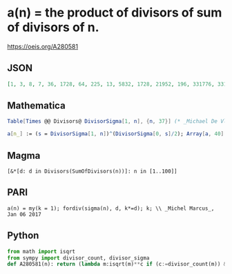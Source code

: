 # a\(n\) \= the product of divisors of sum of divisors of n\.
https://oeis.org/A280581
## JSON
```JSON
[1, 3, 8, 7, 36, 1728, 64, 225, 13, 5832, 1728, 21952, 196, 331776, 331776, 31, 5832, 1521, 8000, 3111696, 32768, 10077696, 331776, 46656000000, 31, 3111696, 2560000, 9834496, 810000, 139314069504, 32768, 250047, 254803968, 8503056, 254803968, 8281, 1444]
```
## Mathematica
```Mathematica
Table[Times @@ Divisors@ DivisorSigma[1, n], {n, 37}] (* _Michael De Vlieger_, Jan 06 2017 *)
```
```Mathematica
a[n_] := (s = DivisorSigma[1, n])^(DivisorSigma[0, s]/2); Array[a, 40] (* _Amiram Eldar_, Jun 26 2022 *)
```
## Magma
```Magma
[&*[d: d in Divisors(SumOfDivisors(n))]: n in [1..100]]
```
## PARI
```PARI
a(n) = my(k = 1); fordiv(sigma(n), d, k*=d); k; \\ _Michel Marcus_, Jan 06 2017
```
## Python
```Python
from math import isqrt
from sympy import divisor_count, divisor_sigma
def A280581(n): return (lambda m:isqrt(m)**c if (c:=divisor_count(m)) & 1 else m**(c//2))(divisor_sigma(n)) # _Chai Wah Wu_, Jun 25 2022
```
